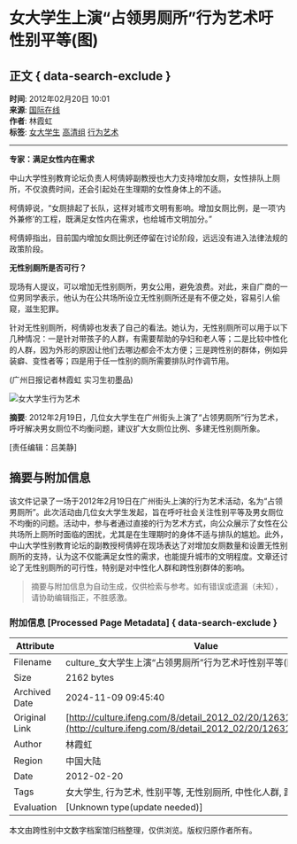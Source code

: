 # 女大学生上演“占领男厕所”行为艺术吁性别平等(图)

## 正文 { data-search-exclude }


**时间**: 2012年02月20日 10:01  
**来源**: [国际在线](http://gb.cri.cn/27824/2012/02/19/2625s3563478.htm)  
**作者**: 林霞虹  
**标签**: [女大学生](http://search.ifeng.com/sofeng/search.action?c=1&q=%E5%A5%B3%E5%A4%A7%E5%AD%A6%E7%94%9F) [高清组](http://search.ifeng.com/sofeng/search.action?c=1&q=%E9%AB%98%E6%B8%85%E7%BB%84) [行为艺术](http://search.ifeng.com/sofeng/search.action?c=1&q=%E8%A1%8C%E4%B8%BA%E8%89%BA%E6%9C%AF)

---

**专家：满足女性内在需求**

中山大学性别教育论坛负责人柯倩婷副教授也大力支持增加女厕，女性排队上厕所，不仅浪费时间，还会引起处在生理期的女性身体上的不适。

柯倩婷说，“女厕排起了长队，这样对城市文明有影响。增加女厕比例，是一项‘内外兼修’的工程，既满足女性内在需求，也给城市文明加分。”

柯倩婷指出，目前国内增加女厕比例还停留在讨论阶段，远远没有进入法律法规的政策阶段。

**无性别厕所是否可行？**

现场有人提议，可以增加无性别厕所，男女公用，避免浪费。对此，来自广商的一位男同学表示，他认为在公共场所设立无性别厕所还是有不便之处，容易引人偷窥，滋生犯罪。

针对无性别厕所，柯倩婷也发表了自己的看法。她认为，无性别厕所可以用于以下几种情况：一是针对带孩子的人群，有需要帮助的孕妇和老人等；二是比较中性化的人群，因为外形的原因让他们去哪边都会不太方便；三是跨性别的群体，例如异装癖、变性者等；四是用于任一性别的厕所需要排队时作调节用。

(广州日报记者林霞虹 实习生初墨品)

![女大学生行为艺术](http://y2.ifengimg.com/29cc6dd085348577/2012/0220/re_4f41a8ae04a84.jpg)

**摘要**: 2012年2月19日，几位女大学生在广州街头上演了“占领男厕所”行为艺术，呼吁解决男女厕位不均衡问题，建议扩大女厕位比例、多建无性别厕所象。

\[责任编辑：吕美静\]

## 摘要与附加信息

<!-- tcd_abstract -->
该文件记录了一场于2012年2月19日在广州街头上演的行为艺术活动，名为“占领男厕所”。此次活动由几位女大学生发起，旨在呼吁社会关注性别平等及男女厕位不均衡的问题。活动中，参与者通过直接的行为艺术方式，向公众展示了女性在公共场所上厕所时面临的困扰，尤其是在生理期时的身体不适与排队的尴尬。此外，中山大学性别教育论坛的副教授柯倩婷在现场表达了对增加女厕数量和设置无性别厕所的支持，认为这不仅能满足女性的需求，也能提升城市的文明程度。文章还讨论了无性别厕所的可行性，特别是对中性化人群和跨性别群体的影响。
<!-- tcd_abstract_end -->

> 摘要与附加信息为自动生成，仅供检索与参考。如有错误或遗漏（未知），请协助编辑指正，不胜感激。

### 附加信息 [Processed Page Metadata] { data-search-exclude }

| Attribute       | Value                                  |
|-----------------|----------------------------------------|
| Filename        | culture_女大学生上演“占领男厕所”行为艺术吁性别平等(图).md                             |
| Size            | 2162 bytes                           |
| Archived Date   | 2024-11-09 09:45:40                             |
| Original Link   | [http://culture.ifeng.com/8/detail_2012_02/20/12631403_1.shtml](http://culture.ifeng.com/8/detail_2012_02/20/12631403_1.shtml)                       |
| Author          | 林霞虹                               |
| Region          | 中国大陆                               |
| Date            | 2012-02-20                                 |
| Tags            | 女大学生, 行为艺术, 性别平等, 无性别厕所, 中性化人群, 跨性别群体                                 |
| Evaluation            | [Unknown type(update needed)]                                 |
<!-- tcd_table_end -->

本文由跨性别中文数字档案馆归档整理，仅供浏览。版权归原作者所有。
